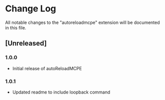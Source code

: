 # Change Log

All notable changes to the "autoreloadmcpe" extension will be documented in this file.

## [Unreleased]

### 1.0.0

- Initial release of autoReloadMCPE

### 1.0.1

- Updated readme to include loopback command
